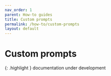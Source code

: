 ```yaml
---
nav_order: 1
parent: How-to guides
title: Custom prompts
permalink: /how-to/custom-prompts
layout: default
---
```

# Custom prompts

{: .highlight }
documentation under development

